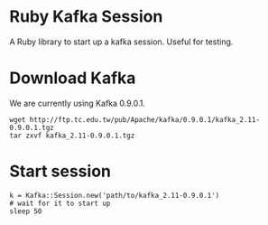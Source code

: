# Ruby Kafka Session

A Ruby library to start up a kafka session. Useful for testing.

# Download Kafka

We are currently using Kafka 0.9.0.1.

```
wget http://ftp.tc.edu.tw/pub/Apache/kafka/0.9.0.1/kafka_2.11-0.9.0.1.tgz
tar zxvf kafka_2.11-0.9.0.1.tgz
```

# Start session

```
k = Kafka::Session.new('path/to/kafka_2.11-0.9.0.1')
# wait for it to start up
sleep 50
```
